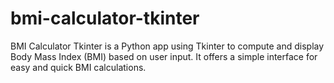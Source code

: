 # bmi-calculator-tkinter
BMI Calculator Tkinter is a Python app using Tkinter to compute and display Body Mass Index (BMI) based on user input. It offers a simple interface for easy and quick BMI calculations.
